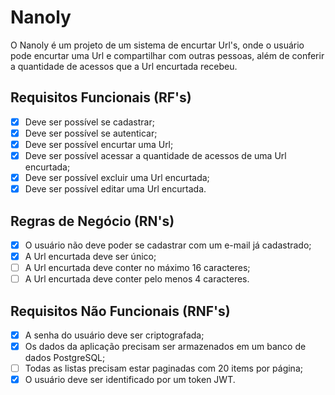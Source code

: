 # Nanoly

O Nanoly é um projeto de um sistema de encurtar Url's, onde o usuário pode encurtar uma Url e compartilhar com outras pessoas, além de conferir a quantidade de acessos que a Url encurtada recebeu.

## Requisitos Funcionais (RF's)

- [x] Deve ser possível se cadastrar;
- [x] Deve ser possível se autenticar;
- [x] Deve ser possível encurtar uma Url;
- [x] Deve ser possível acessar a quantidade de acessos de uma Url encurtada;
- [x] Deve ser possível excluir uma Url encurtada;
- [x] Deve ser possível editar uma Url encurtada.

## Regras de Negócio (RN's)

- [x] O usuário não deve poder se cadastrar com um e-mail já cadastrado;
- [x] A Url encurtada deve ser único;
- [ ] A Url encurtada deve conter no máximo 16 caracteres;
- [ ] A Url encurtada deve conter pelo menos 4 caracteres.

## Requisitos Não Funcionais (RNF's)

- [x] A senha do usuário deve ser criptografada;
- [x] Os dados da aplicação precisam ser armazenados em um banco de dados PostgreSQL;
- [ ] Todas as listas precisam estar paginadas com 20 items por página;
- [x] O usuário deve ser identificado por um token JWT.
